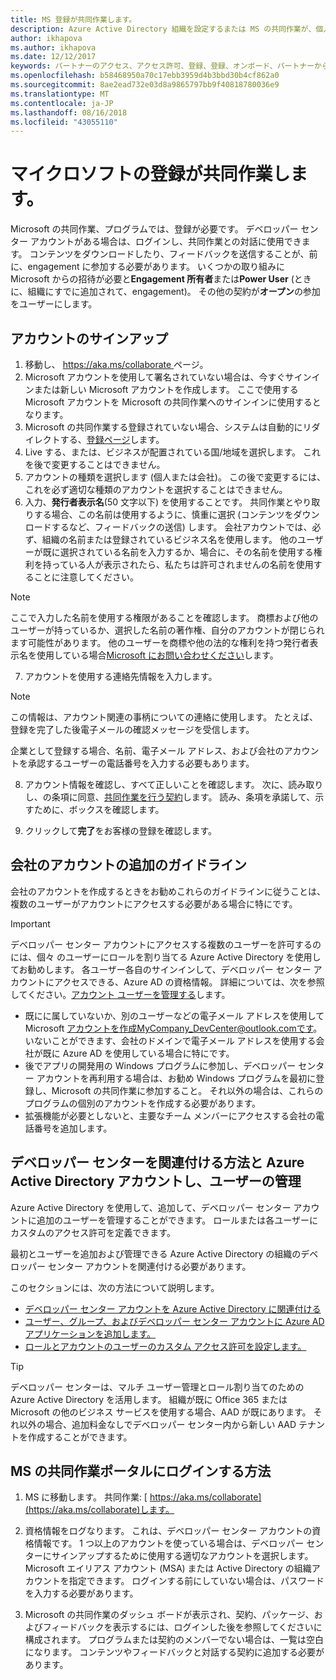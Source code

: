 ```yaml
---
title: MS 登録が共同作業します。
description: Azure Active Directory 組織を設定するまたは MS の共同作業が、個人 Microsoft アカウント (MSA) を必要とするデベロッパー センター ダッシュ ボードを使用します。
author: ikhapova
ms.author: ikhapova
ms.date: 12/12/2017
keywords: パートナーのアクセス、アクセス許可、登録、登録、オンボード、パートナーからのフィードバック、ビルドのダウンロード、ダウンロードの仕様、バグ、Microsoft Connect、SysDev バグ、デベロッパー センターのバグ
ms.openlocfilehash: b58468950a70c17ebb3959d4b3bbd30b4cf862a0
ms.sourcegitcommit: 8ae2ead732e03d8a9865797bb9f40818780036e9
ms.translationtype: MT
ms.contentlocale: ja-JP
ms.lasthandoff: 08/16/2018
ms.locfileid: "43055110"
---
```

# <a name="register-with-microsoft-collaborate"></a>マイクロソフトの登録が共同作業します。

Microsoft の共同作業、プログラムでは、登録が必要です。 デベロッパー センター アカウントがある場合は、ログインし、共同作業との対話に使用できます。 コンテンツをダウンロードしたり、フィードバックを送信することが、前に、engagement に参加する必要があります。 いくつかの取り組みに Microsoft からの招待が必要と**Engagement 所有者**または**Power User** (ときに、組織にすでに追加されて、engagement)。 その他の契約が**オープン**の参加をユーザーにします。

## <a name="the-account-signup-process"></a>アカウントのサインアップ

1.  移動し、 [ https://aka.ms/collaborate ](https://aka.ms/collaborate)ページ。 
2.  Microsoft アカウントを使用して署名されていない場合は、今すぐサインインまたは新しい Microsoft アカウントを作成します。 ここで使用する Microsoft アカウントを Microsoft の共同作業へのサインインに使用するとなります。
3.  Microsoft の共同作業する登録されていない場合、システムは自動的にリダイレクトする、[登録ページ](https://go.microsoft.com/fwlink/?linkid=851519)します。
4.  Live する、または、ビジネスが配置されている国/地域を選択します。 これを後で変更することはできません。
5.  アカウントの種類を選択します (個人または会社)。 この後で変更するには、これを必ず適切な種類のアカウントを選択することはできません。
6.  入力、**発行者表示名**(50 文字以下) を使用することです。 共同作業とやり取りする場合、この名前は使用するように、慎重に選択 (コンテンツをダウンロードするなど、フィードバックの送信) します。 会社アカウントでは、必ず、組織の名前または登録されているビジネス名を使用します。 他のユーザーが既に選択されている名前を入力するか、場合に、その名前を使用する権利を持っている人が表示されたら、私たちは許可されませんの名前を使用することに注意してください。 

  > [!NOTE]
  > ここで入力した名前を使用する権限があることを確認します。 商標および他のユーザーが持っているか、選択した名前の著作権、自分のアカウントが閉じられます可能性があります。 他のユーザーを商標や他の法的な権利を持つ発行者表示名を使用している場合[Microsoft にお問い合わせください](http://go.microsoft.com/fwlink/p/?LinkId=233777)します。    

7.  アカウントを使用する連絡先情報を入力します。

  > [!NOTE]
  > この情報は、アカウント関連の事柄についての連絡に使用します。 たとえば、登録を完了した後電子メールの確認メッセージを受信します。

   企業として登録する場合、名前、電子メール アドレス、および会社のアカウントを承認するユーザーの電話番号を入力する必要もあります。

8.  アカウント情報を確認し、すべて正しいことを確認します。 次に、読み取りし、の条項に同意、[共同作業を行う契約](https://go.microsoft.com/fwlink/?linkid=849107)します。 読み、条項を承諾して、示すために、ボックスを確認します。

9.  クリックして**完了**をお客様の登録を確認します。  

## <a name="additional-guidelines-for-company-accounts"></a>会社のアカウントの追加のガイドライン

会社のアカウントを作成するときをお勧めこれらのガイドラインに従うことは、複数のユーザーがアカウントにアクセスする必要がある場合に特にです。

> [!IMPORTANT]
> デベロッパー センター アカウントにアクセスする複数のユーザーを許可するのには、個々 のユーザーにロールを割り当てる Azure Active Directory を使用してお勧めします。 各ユーザー各自のサインインして、デベロッパー センター アカウントにアクセスできる、Azure AD の資格情報。 詳細については、次を参照してください。[アカウント ユーザーを管理する](/windows/uwp/publish/manage-account-users.md)します。

-   既にに属していないか、別のユーザーなどの電子メール アドレスを使用して Microsoft アカウントを作成MyCompany_DevCenter@outlook.comです。 いないことができます、会社のドメインで電子メール アドレスを使用する会社が既に Azure AD を使用している場合に特にです。
-   後でアプリの開発用の Windows プログラムに参加し、デベロッパー センター アカウントを再利用する場合は、お勧め Windows プログラムを最初に登録し、Microsoft の共同作業に参加すること。 それ以外の場合は、これらのプログラムの個別のアカウントを作成する必要があります。
-   拡張機能が必要としないと、主要なチーム メンバーにアクセスする会社の電話番号を追加します。

## <a name="how-to-associate-your-dev-center-account-with-azure-active-directory-and-manage-users"></a>デベロッパー センターを関連付ける方法と Azure Active Directory アカウントし、ユーザーの管理

Azure Active Directory を使用して、追加して、デベロッパー センター アカウントに追加のユーザーを管理することができます。 ロールまたは各ユーザーにカスタムのアクセス許可を定義できます。 

最初とユーザーを追加および管理できる Azure Active Directory の組織のデベロッパー センター アカウントを関連付ける必要があります。 

このセクションには、次の方法について説明します。

-   [デベロッパー センター アカウントを Azure Active Directory に関連付ける](/windows/uwp/publish/associate-azure-ad-with-dev-center)
-   [ユーザー、グループ、およびデベロッパー センター アカウントに Azure AD アプリケーションを追加します。](/windows/uwp/publish/add-users-groups-and-azure-ad-applications)
-   [ロールとアカウントのユーザーのカスタム アクセス許可を設定します。](/windows/uwp/publish/set-custom-permissions-for-account-users)

> [!TIP]
> デベロッパー センターは、マルチ ユーザー管理とロール割り当てのための Azure Active Directory を活用します。 組織が既に Office 365 または Microsoft の他のビジネス サービスを使用する場合、AAD が既にあります。 それ以外の場合、追加料金なしでデベロッパー センター内から新しい AAD テナントを作成することができます。

## <a name="how-to-log-in-to-the-ms-collaborate-portal"></a>MS の共同作業ポータルにログインする方法

1. MS に移動します。 共同作業: [ https://aka.ms/collaborate](https://aka.ms/collaborate)します。

2.  資格情報をログなります。 これは、デベロッパー センター アカウントの資格情報です。 1 つ以上のアカウントを使っている場合は、デベロッパー センターにサインアップするために使用する適切なアカウントを選択します。 Microsoft エイリアス アカウント (MSA) または Active Directory の組織アカウントを指定できます。 ログインする前にしていない場合は、パスワードを入力する必要があります。

3. Microsoft の共同作業のダッシュ ボードが表示され、契約、パッケージ、およびフィードバックを表示するには、ログインした後を参照してくださいに構成されます。 プログラムまたは契約のメンバーでない場合は、一覧は空白になります。 コンテンツやフィードバックと対話する契約に追加する必要があります。 

